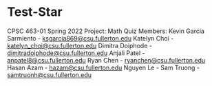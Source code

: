 # Test-Star
CPSC 463-01
Spring 2022
Project: Math Quiz
Members:
Kevin Garcia Sarmiento - ksgarcia869@csu.fullerton.edu
Katelyn Choi - katelyn_choi@csu.fullerton.edu
Dimitra Doiphode - dimitradoiphode@csu.fullerton.edu
Anjali Patel - anpatel8@csu.fullerton.edu
Ryan Chen - ryanchen@csu.fullerton.edu
Hasan Azam - hazam@csu.fullerton.edu
Nguyen Le - 
Sam Truong - samtruonh@csu.fullerton.edu
